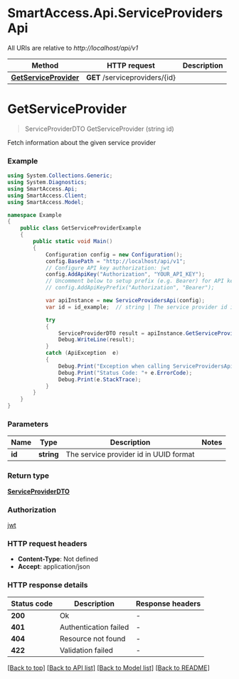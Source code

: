 # SmartAccess.Api.ServiceProvidersApi

All URIs are relative to *http://localhost/api/v1*

Method | HTTP request | Description
------------- | ------------- | -------------
[**GetServiceProvider**](ServiceProvidersApi.md#getserviceprovider) | **GET** /serviceproviders/{id} | 


<a name="getserviceprovider"></a>
# **GetServiceProvider**
> ServiceProviderDTO GetServiceProvider (string id)



Fetch information about the given service provider

### Example
```csharp
using System.Collections.Generic;
using System.Diagnostics;
using SmartAccess.Api;
using SmartAccess.Client;
using SmartAccess.Model;

namespace Example
{
    public class GetServiceProviderExample
    {
        public static void Main()
        {
            Configuration config = new Configuration();
            config.BasePath = "http://localhost/api/v1";
            // Configure API key authorization: jwt
            config.AddApiKey("Authorization", "YOUR_API_KEY");
            // Uncomment below to setup prefix (e.g. Bearer) for API key, if needed
            // config.AddApiKeyPrefix("Authorization", "Bearer");

            var apiInstance = new ServiceProvidersApi(config);
            var id = id_example;  // string | The service provider id in UUID format

            try
            {
                ServiceProviderDTO result = apiInstance.GetServiceProvider(id);
                Debug.WriteLine(result);
            }
            catch (ApiException  e)
            {
                Debug.Print("Exception when calling ServiceProvidersApi.GetServiceProvider: " + e.Message );
                Debug.Print("Status Code: "+ e.ErrorCode);
                Debug.Print(e.StackTrace);
            }
        }
    }
}
```

### Parameters

Name | Type | Description  | Notes
------------- | ------------- | ------------- | -------------
 **id** | **string**| The service provider id in UUID format | 

### Return type

[**ServiceProviderDTO**](ServiceProviderDTO.md)

### Authorization

[jwt](../README.md#jwt)

### HTTP request headers

 - **Content-Type**: Not defined
 - **Accept**: application/json


### HTTP response details
| Status code | Description | Response headers |
|-------------|-------------|------------------|
| **200** | Ok |  -  |
| **401** | Authentication failed |  -  |
| **404** | Resource not found |  -  |
| **422** | Validation failed |  -  |

[[Back to top]](#) [[Back to API list]](../README.md#documentation-for-api-endpoints) [[Back to Model list]](../README.md#documentation-for-models) [[Back to README]](../README.md)

